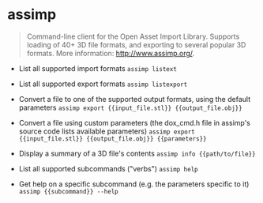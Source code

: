 # assimp
> Command-line client for the Open Asset Import Library.
> Supports loading of 40+ 3D file formats, and exporting to several popular 3D formats.
> More information: <http://www.assimp.org/>.

- List all supported import formats
`assimp listext`

- List all supported export formats
`assimp listexport`

- Convert a file to one of the supported output formats, using the default parameters
`assimp export {{input_file.stl}} {{output_file.obj}}`

- Convert a file using custom parameters (the dox_cmd.h file in assimp's source code lists available parameters)
`assimp export {{input_file.stl}} {{output_file.obj}} {{parameters}}`

- Display a summary of a 3D file's contents
`assimp info {{path/to/file}}`

- List all supported subcommands ("verbs")
`assimp help`

- Get help on a specific subcommand (e.g. the parameters specific to it)
`assimp {{subcommand}} --help`
